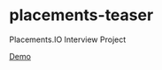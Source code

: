 # placements-teaser
Placements.IO Interview Project

[Demo](https://rocky-basin-57012.herokuapp.com/)
